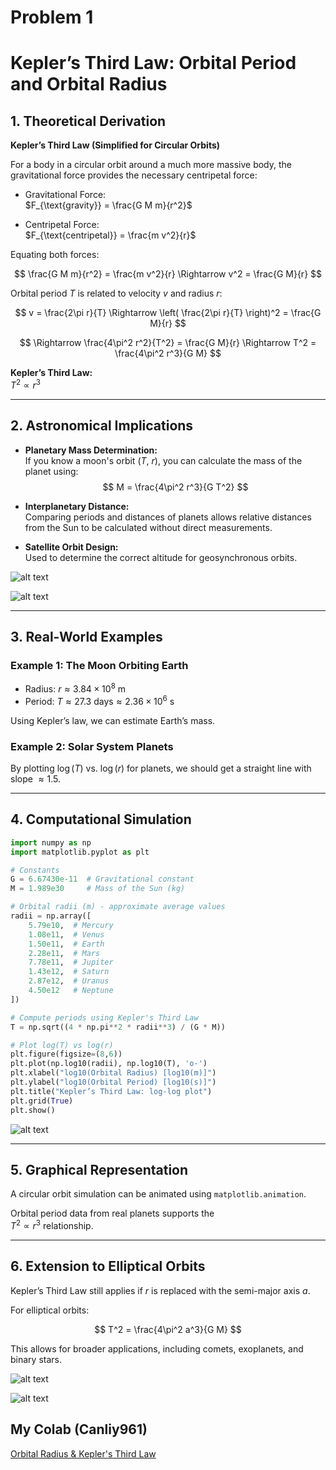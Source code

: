 # Problem 1
# Kepler’s Third Law: Orbital Period and Orbital Radius

## 1. Theoretical Derivation

**Kepler’s Third Law (Simplified for Circular Orbits)**

For a body in a circular orbit around a much more massive body, the gravitational force provides the necessary centripetal force:

- Gravitational Force:  
  $F_{\text{gravity}} = \frac{G M m}{r^2}$

- Centripetal Force:  
  $F_{\text{centripetal}} = \frac{m v^2}{r}$

Equating both forces:

$$
\frac{G M m}{r^2} = \frac{m v^2}{r} \Rightarrow v^2 = \frac{G M}{r}
$$

Orbital period $T$ is related to velocity $v$ and radius $r$:

$$
v = \frac{2\pi r}{T} \Rightarrow \left( \frac{2\pi r}{T} \right)^2 = \frac{G M}{r}
$$

$$
\Rightarrow \frac{4\pi^2 r^2}{T^2} = \frac{G M}{r} \Rightarrow T^2 = \frac{4\pi^2 r^3}{G M}
$$

**Kepler’s Third Law:**  
$T^2 \propto r^3$

---

## 2. Astronomical Implications

- **Planetary Mass Determination:**  
  If you know a moon's orbit ($T$, $r$), you can calculate the mass of the planet using:  
  $$
  M = \frac{4\pi^2 r^3}{G T^2}
  $$

- **Interplanetary Distance:**  
  Comparing periods and distances of planets allows relative distances from the Sun to be calculated without direct measurements.

- **Satellite Orbit Design:**  
  Used to determine the correct altitude for geosynchronous orbits.

![alt text](image-3.png)

![alt text](image-4.png)

---

## 3. Real-World Examples

### Example 1: The Moon Orbiting Earth

- Radius: $r \approx 3.84 \times 10^8 \ \text{m}$  
- Period: $T \approx 27.3 \ \text{days} \approx 2.36 \times 10^6 \ \text{s}$

Using Kepler’s law, we can estimate Earth’s mass.

### Example 2: Solar System Planets

By plotting $\log(T)$ vs. $\log(r)$ for planets, we should get a straight line with slope $\approx 1.5$.

---

## 4. Computational Simulation

```python
import numpy as np
import matplotlib.pyplot as plt

# Constants
G = 6.67430e-11  # Gravitational constant
M = 1.989e30     # Mass of the Sun (kg)

# Orbital radii (m) - approximate average values
radii = np.array([
    5.79e10,  # Mercury
    1.08e11,  # Venus
    1.50e11,  # Earth
    2.28e11,  # Mars
    7.78e11,  # Jupiter
    1.43e12,  # Saturn
    2.87e12,  # Uranus
    4.50e12   # Neptune
])

# Compute periods using Kepler's Third Law
T = np.sqrt((4 * np.pi**2 * radii**3) / (G * M))

# Plot log(T) vs log(r)
plt.figure(figsize=(8,6))
plt.plot(np.log10(radii), np.log10(T), 'o-')
plt.xlabel("log10(Orbital Radius) [log10(m)]")
plt.ylabel("log10(Orbital Period) [log10(s)]")
plt.title("Kepler’s Third Law: log-log plot")
plt.grid(True)
plt.show()
```

![alt text](image.png)

---

## 5. Graphical Representation

A circular orbit simulation can be animated using `matplotlib.animation`.

Orbital period data from real planets supports the  
$T^2 \propto r^3$ relationship.

---

## 6. Extension to Elliptical Orbits

Kepler’s Third Law still applies if $r$ is replaced with the semi-major axis $a$.

For elliptical orbits:

$$
T^2 = \frac{4\pi^2 a^3}{G M}
$$

This allows for broader applications, including comets, exoplanets, and binary stars.

![alt text](image-1.png)

![alt text](image-2.png)

## My Colab (Canliy961)

[Orbital Radius & Kepler's Third Law](https://colab.research.google.com/drive/1J-SFd_Bao0arPcFZ-G2kJ-pq2pM0nDz4#scrollTo=qAX9SwFgJLUR)
